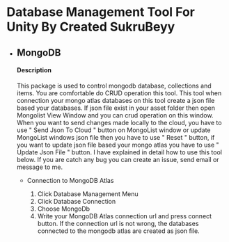# Database Management Tool For Unity By Created SukruBeyy

<ul>
  <li>
    <h2>MongoDB</h2>
     <h4>Description</h4>
    <p>This package is used to control mongodb database, collections and items. You are comfortable do CRUD operation this tool. This tool when connection your mongo atlas databases on this tool create a json file based your databases. If json file exist in your asset folder then open Mongolist View Window and you can crud operation on this window. When you want to send changes made locally to the cloud, you have to use " Send Json To Cloud " button on MongoList window or update MongoList windows json file then you have to use " Reset " button, if you want to update json file based your mongo atlas you have to use " Update Json File " button.
      I have explained in detail how to use this tool below. If you are catch any bug you can create an issue, send email or message to me.  
  </p>
    
  <ul>
      <li>Connection to MongoDB Atlas</li>
    <ol>
      <li>Click Database Management Menu</li>
      <li>Click Database Connection</li>
      <li>Choose MongoDb</li>
      <li>Write your MongoDB Atlas connection url and press connect button. If the connection url is not wrong, the databases connected to the mongodb atlas are created as json file.</li>
    </ol>
  </ul>
  </li>
</ul>

